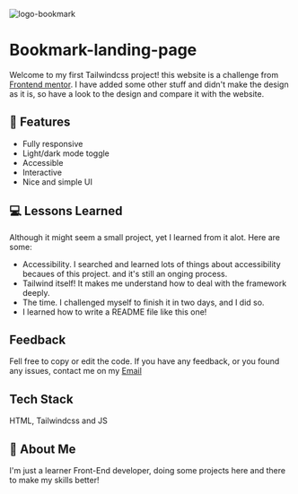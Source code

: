 ![logo-bookmark](https://github.com/GergesBadr/bookmark/assets/110337209/1ade476c-c674-4d25-b19b-884b896a8396)


# Bookmark-landing-page

Welcome to my first Tailwindcss project! this website is a challenge from [Frontend mentor](https://www.frontendmentor.io/challenges/bookmark-landing-page-5d0b588a9edda32581d29158/hub).
I have added some other stuff and didn't make the design as it is, so have a look to the design and compare it with the website.


## 📌 Features

- Fully responsive
- Light/dark mode toggle
- Accessible
- Interactive
- Nice and simple UI


## 💻 Lessons Learned

Although it might seem a small project, yet I learned from it alot. Here are some:
- Accessibility. I searched and learned lots of things about accessibility becaues of this project. and it's still an onging process.  
- Tailwind itself! It makes me understand how to deal with the framework deeply.
- The time. I challenged myself to finish it in two days, and I did so.
- I learned how to write a README file like this one!


## Feedback

Fell free to copy or edit the code. If you have any feedback, or you found any issues, contact me on my [Email](gergesbadr77@gmail.com) 

## Tech Stack

HTML, Tailwindcss and JS

## 🚀 About Me
I'm just a learner Front-End developer, doing some projects here and there to make my skills better!
